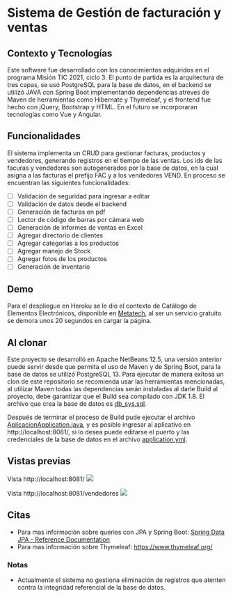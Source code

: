 # Sistema de Gestión de facturación y ventas

## Contexto y Tecnologías
Este software fue desarrollado con los conocimientos adquiridos en el programa Misión TIC 2021, ciclo 3. El punto de partida es la arquitectura de tres capas, se usó PostgreSQL para la base de datos, en el backend se utilizó JAVA con Spring Boot implementando dependencias atreves de Maven de herramientas como Hibernate y Thymeleaf, y el frontend fue hecho con jQuery, Bootstrap y HTML. En el futuro se incorporaran tecnologías como Vue y Angular.

## Funcionalidades
El sistema implementa un CRUD para gestionar facturas, productos y vendedores, generando registros en el tiempo de las ventas. Los ids de las facuras y vendedores son autogenerados por la base de datos, en la cual asigna a las facturas el prefijo FAC y a los vendedores VEND. En proceso se encuentran las siguientes funcionalidades:
- [ ] Validación de seguridad para ingresar a editar
- [ ] Validación de datos desde el backend
- [ ] Generación de facturas en pdf
- [ ] Lector de código de barras por cámara web
- [ ] Generación de informes de ventas en Excel
- [ ] Agregar directorio de clientes
- [ ] Agregar categorias a los productos
- [ ] Agregar manejo de Stock
- [ ] Agregar fotos de los productos
- [ ] Generación de inventario   

## Demo    
Para el despliegue en Heroku se le dio el contexto de Catálogo de Elementos Electrónicos, disponible en [Metatech](https://metatech2.herokuapp.com/), al ser un servicio gratuito se demora unos 20 segundos en cargar la página.

## Al clonar
Este proyecto se desarrolló en Apache NetBeans 12.5, una versión anterior puede servir desde que permita el uso de Maven y de Spring Boot, para la base de datos se utilizó PostgreSQL 13. Para ejecutar de manera exitosa un clon de este repositorio se recomienda usar las herramientas mencionadas, al utilizar Maven todas las dependencias serán instaladas al darle Build al proyecto, debe garantizar que el Build sea compilado con JDK 1.8. El archivo que crea la base de datos es [db_sys.sql](https://github.com/raparram/sales-billing-management-sys/blob/main/db_sys.sql).    
    
Después de terminar el proceso de Build pude ejecutar el archivo [AplicacionApplication.java](https://github.com/raparram/sales-billing-management-sys/blob/main/src/main/java/com/miempresa/aplicacion/AplicacionApplication.java), y es posible ingresar al aplicativo en http://localhost:8081/, si lo desea puede editarse el puerto y las credenciales de la base de datos en el archivo [application.yml](https://github.com/raparram/sales-billing-management-sys/blob/main/src/main/resources/application.yml).

## Vistas previas
Vista http://localhost:8081/ 
![](https://github.com/raparram/sales-billing-management-sys/blob/main/previews/previoBienvenidos.JPG)

Vista http://localhost:8081/vendedores
![](https://github.com/raparram/sales-billing-management-sys/blob/main/previews/previoVendedores.JPG)

## Citas
- Para mas información sobre queries con JPA y Spring Boot: [Spring Data JPA - Reference Documentation](https://docs.spring.io/spring-data/jpa/docs/current/reference/html/#preface)
- Para mas información sobre Thymeleaf: https://www.thymeleaf.org/

### Notas
- Actualmente el sistema no gestiona eliminación de registros que atenten contra la integridad referencial de la base de datos.
